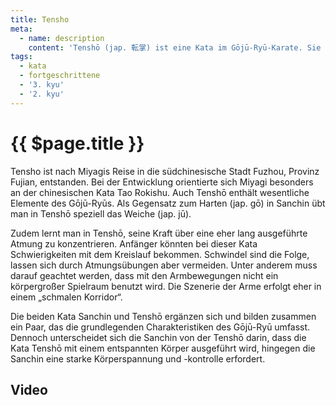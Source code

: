 ```yaml
---
title: Tensho
meta:
  - name: description
    content: 'Tenshō (jap. 転掌) ist eine Kata im Gōjū-Ryū-Karate. Sie stammt von Chōjun Miyagi, nach seinen Nachforschungen der Wurzeln des Gōjū-Ryū in Südchina. Übersetzt heißt Tenshō Drehende Hände oder Sechs Formen.'
tags:
  - kata
  - fortgeschrittene
  - '3. kyu'
  - '2. kyu'
---
```


# {{ $page.title }}

<ShowDescription />

Tensho ist nach Miyagis Reise in die südchinesische Stadt Fuzhou, Provinz Fujian, entstanden. Bei der Entwicklung orientierte sich Miyagi besonders an der chinesischen Kata Tao Rokishu. Auch Tenshō enthält wesentliche Elemente des Gōjū-Ryūs. Als Gegensatz zum Harten (jap. gō) in Sanchin übt man in Tenshō speziell das Weiche (jap. jū).

Zudem lernt man in Tenshō, seine Kraft über eine eher lang ausgeführte Atmung zu konzentrieren. Anfänger könnten bei dieser Kata Schwierigkeiten mit dem Kreislauf bekommen. Schwindel sind die Folge, lassen sich durch Atmungsübungen aber vermeiden. Unter anderem muss darauf geachtet werden, dass mit den Armbewegungen nicht ein körpergroßer Spielraum benutzt wird. Die Szenerie der Arme erfolgt eher in einem „schmalen Korridor“.

Die beiden Kata Sanchin und Tenshō ergänzen sich und bilden zusammen ein Paar, das die grundlegenden Charakteristiken des Gōjū-Ryū umfasst. Dennoch unterscheidet sich die Sanchin von der Tenshō darin, dass die Kata Tenshō mit einem entspannten Körper ausgeführt wird, hingegen die Sanchin eine starke Körperspannung und -kontrolle erfordert.

## Video

<YouTube videoid="jf9eT3P0aU8" />